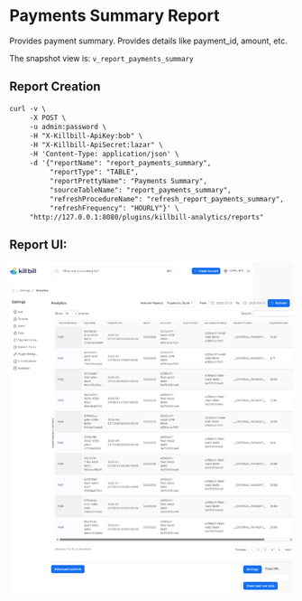 # Payments Summary Report

Provides payment summary. Provides details like payment_id, amount, etc.

The snapshot view is: `v_report_payments_summary`

## Report Creation

```
curl -v \
     -X POST \
     -u admin:password \
     -H "X-Killbill-ApiKey:bob" \
     -H "X-Killbill-ApiSecret:lazar" \
     -H 'Content-Type: application/json' \
     -d '{"reportName": "report_payments_summary",
          "reportType": "TABLE",
          "reportPrettyName": "Payments Summary",
          "sourceTableName": "report_payments_summary",
          "refreshProcedureName": "refresh_report_payments_summary",
          "refreshFrequency": "HOURLY"}' \
     "http://127.0.0.1:8080/plugins/killbill-analytics/reports"
```

## Report UI:

![payments-summary.png](payments-summary.png)